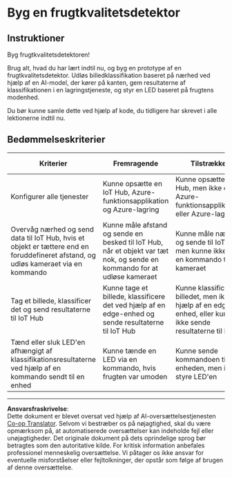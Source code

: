 <!--
CO_OP_TRANSLATOR_METADATA:
{
  "original_hash": "1a85e50c33c38dcd2cde2a97d132f248",
  "translation_date": "2025-08-27T20:32:44+00:00",
  "source_file": "4-manufacturing/lessons/4-trigger-fruit-detector/assignment.md",
  "language_code": "da"
}
-->
# Byg en frugtkvalitetsdetektor

## Instruktioner

Byg frugtkvalitetsdetektoren!

Brug alt, hvad du har lært indtil nu, og byg en prototype af en frugtkvalitetsdetektor. Udløs billedklassifikation baseret på nærhed ved hjælp af en AI-model, der kører på kanten, gem resultaterne af klassifikationen i en lagringstjeneste, og styr en LED baseret på frugtens modenhed.

Du bør kunne samle dette ved hjælp af kode, du tidligere har skrevet i alle lektionerne indtil nu.

## Bedømmelseskriterier

| Kriterier | Fremragende | Tilstrækkelig | Kræver Forbedring |
| --------- | ----------- | ------------- | ----------------- |
| Konfigurer alle tjenester | Kunne opsætte en IoT Hub, Azure-funktionsapplikation og Azure-lagring | Kunne opsætte IoT Hub, men ikke enten Azure-funktionsapplikationen eller Azure-lagring | Kunne ikke opsætte nogen internetbaserede IoT-tjenester |
| Overvåg nærhed og send data til IoT Hub, hvis et objekt er tættere end en foruddefineret afstand, og udløs kameraet via en kommando | Kunne måle afstand og sende en besked til IoT Hub, når et objekt var tæt nok, og sende en kommando for at udløse kameraet | Kunne måle nærhed og sende til IoT Hub, men kunne ikke sende en kommando til kameraet | Kunne ikke måle afstand og sende en besked til IoT Hub eller udløse en kommando |
| Tag et billede, klassificer det og send resultaterne til IoT Hub | Kunne tage et billede, klassificere det ved hjælp af en edge-enhed og sende resultaterne til IoT Hub | Kunne klassificere billedet, men ikke ved hjælp af en edge-enhed, eller kunne ikke sende resultaterne til IoT Hub | Kunne ikke klassificere et billede |
| Tænd eller sluk LED'en afhængigt af klassifikationsresultaterne ved hjælp af en kommando sendt til en enhed | Kunne tænde en LED via en kommando, hvis frugten var umoden | Kunne sende kommandoen til enheden, men ikke styre LED'en | Kunne ikke sende en kommando for at styre LED'en |

---

**Ansvarsfraskrivelse**:  
Dette dokument er blevet oversat ved hjælp af AI-oversættelsestjenesten [Co-op Translator](https://github.com/Azure/co-op-translator). Selvom vi bestræber os på nøjagtighed, skal du være opmærksom på, at automatiserede oversættelser kan indeholde fejl eller unøjagtigheder. Det originale dokument på dets oprindelige sprog bør betragtes som den autoritative kilde. For kritisk information anbefales professionel menneskelig oversættelse. Vi påtager os ikke ansvar for eventuelle misforståelser eller fejltolkninger, der opstår som følge af brugen af denne oversættelse.
